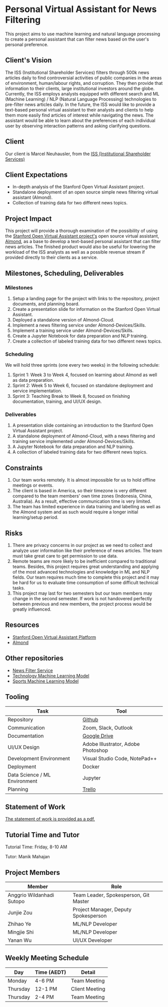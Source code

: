 # Personal Virtual Assistant for News Filtering
This project aims to use machine learning and natural language processing to create a personal assistant that can filter news based on the user's personal preference.

## Client's Vision
The ISS (Institutional Shareholder Services) filters through 500k news articles daily to find controversial activities of public companies in the areas of environment, human/labour rights, and corruption. They then provide that information to their clients, large institutional investors around the globe. Currently, the ISS employs analysts equipped with different search and ML (Machine Learning) / NLP (Natural Language Processing) technologies to pre-filter news articles daily. In the future, the ISS would like to provide a text-based personal virtual assistant to their analysts and clients to help them more easily find articles of interest while navigating the news. The assistant would be able to learn about the preferences of each individual user by observing interaction patterns and asking clarifying questions.

## Client
Our client is Marcel Neuhausler, from the
[ISS (Institutional Shareholder Services)](https://www.issgovernance.com/)

## Client Expectations
- In-depth analysis of the Stanford Open Virtual Assistant project.
- Standalone deployment of an open source simple news filtering virtual assistant (Almond).
- Collection of training data for two different news topics.

## Project Impact
This project will provide a thorough examination of the possibility of using the [Stanford Open Virtual Assistant project's](https://oval.cs.stanford.edu/) open source virtual assistant, [Almond](https://almond.stanford.edu/), as a base to develop a  text-based personal assistant that can filter news articles. The finished product would also be useful for lowering the workload of the ISS analysts as well as a possible revenue stream if provided directly to their clients as a service.

## Milestones, Scheduling, Deliverables
### Milestones
1. Setup a landing page for the project with links to the repository, project documents, and planning board.
2. Create a presentation slide for information on the Stanford Open Virtual Assistant.
3. Deployed a standalone version of Almond-Cloud.
4. Implement a news filtering service under Almond-Devices/Skills.
5. Implement a training service under Almond-Devices/Skills.
6. Create a Jupyter Notebook for data preparation and NLP training.
7. Create a collection of labeled training data for two different news topics.

### Scheduling
We will hold three sprints (one every two weeks) in the following schedule:
1. Sprint 1: Week 3 to Week 4, focused on learning about Almond as well as data preparation.
2. Sprint 2: Week 5 to Week 6, focused on standalone deployment and service implementation.
3. Sprint 3: Teaching Break to Week 8, focused on finishing documentation, training, and UI/UX design.


### Deliverables
1. A presentation slide containing an introduction to the Stanford Open Virtual Assistant project.
2. A standalone deployment of Almond-Cloud, with a news filtering and training service implemented under Almond-Devices/Skills.
3. A Jupyter Notebook for data preparation and NLP training.
4. A collection of labeled training data for two different news topics.

## Constraints
1. Our team works remotely. It is almost impossible for us to hold offline meetings or events.
2. The client is based in America, so their timezone is very different compared to the team members' own time zones (Indonesia, China, Australia). As a result, effective communication time is very limited.
3. The team has limited experience in data training and labelling as well as the Almond system and as such would require a longer initial learning/setup period.


## Risks
1. There are privacy concerns in our project as we need to collect and analyze user information like their preference of news articles. The team must take great care to get permission to use data. 
2. Remote teams are more likely to be inefficient compared to traditional teams. Besides, this project requires great understanding and applying of the most advanced technologies and knowledge in ML and NLP fields. Our team requires much time to complete this project and it may be hard for us to evaluate time consumption of some difficult technical tasks.
3. This project may last for two semesters but our team members may change in the second semester. If work is not handovered perfectly between previous and new members, the project process would be greatly influenced.

## Resources
- [Stanford Open Virtual Assistant Platform](https://oval.cs.stanford.edu/)
- [Almond](https://almond.stanford.edu/)

## Other repositories
- [News Filter Service](https://github.com/TechLauncher-its-personal/news-filter)
- [Technology Machine Learning Model](https://github.com/TechLauncher-its-personal/tech-topic-model)
- [Sports Machine Learning Model](https://github.com/TechLauncher-its-personal/sports-topic-model)

## Tooling
Task | Tool
-----------|-------
Repository | [Github](https://github.com/TechLauncher-its-personal/Personal-Virtual-Assistant-for-News-Filtering)
Communication | Zoom, Slack, Outlook
Documentation | [Google Drive](https://drive.google.com/drive/folders/1ZKMCHTSK-XWvk-Dr2QA7UVDye39tRWGh)
UI/UX Design | Adobe Illustrator, Adobe Photoshop
Development Environment | Visual Studio Code, NotePad++
Deployment | Docker
Data Science / ML Environment | Jupyter
Planning | [Trello](https://trello.com/b/SmIMQxOa/its-personal)

## Statement of Work
[The statement of work is provided as a pdf.](https://drive.google.com/file/d/1JNqibPjaK--HdEf1ZZ0-wiybrKU3Hl51/view?usp=sharing)

## Tutorial Time and Tutor
Tutorial Time: Friday, 8-10 AM

Tutor: Manik Mahajan

## Project Members
Member | Role
-------|-----
Anggrio Wildanhadi Sutopo | Team Leader, Spokesperson, Git Master
Junjie Zou | Project Manager, Deputy Spokesperson
Zhihao Ye | ML/NLP Developer
Mingjie Shi | ML/NLP Developer
Yanan Wu | UI/UX Developer

## Weekly Meeting Schedule
Day | Time (AEDT) | Detail
----|------|-------
Monday | 4-6 PM | Team Meeting
Thursday | 12-1 PM | Client Meeting
Thursday | 2-4 PM | Team Meeting